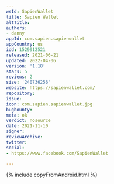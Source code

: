 ```yaml
---
wsId: SapienWallet
title: Sapien Wallet
altTitle: 
authors:
- danny
appId: com.sapien.sapienwallet
appCountry: us
idd: 1529912521
released: 2021-06-21
updated: 2022-04-06
version: '1.18'
stars: 5
reviews: 2
size: '240736256'
website: https://sapienwallet.com/
repository: 
issue: 
icon: com.sapien.sapienwallet.jpg
bugbounty: 
meta: ok
verdict: nosource
date: 2021-11-10
signer: 
reviewArchive: 
twitter: 
social:
- https://www.facebook.com/SapienWallet

---
```


{% include copyFromAndroid.html %}
